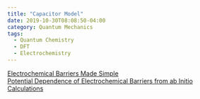 ```yaml
---
title: "Capacitor Model"
date: 2019-10-30T08:08:50-04:00
category: Quantum Mechanics
tags:
  - Quantum Chemistry
  - DFT
  - Electrochemistry
---
```


[Electrochemical Barriers Made Simple](https://pubs.acs.org/doi/abs/10.1021/acs.jpclett.5b01043)  
[Potential Dependence of Electrochemical Barriers from ab Initio Calculations](https://pubs.acs.org/doi/abs/10.1021/acs.jpclett.6b00382) 


